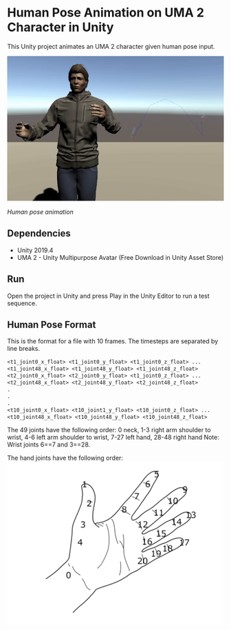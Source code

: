 # Human Pose Animation on UMA 2 Character in Unity

This Unity project animates an UMA 2 character given human pose input.
    
![Human pose animation](https://github.com/mrebol/human-pose-animation/blob/master/media/human-pose-animation.gif)

*Human pose animation*


## Dependencies
+ Unity 2019.4
+ UMA 2 - Unity Multipurpose Avatar (Free Download in Unity Asset Store)


## Run

Open the project in Unity and press Play in the Unity Editor to run a test sequence.

## Human Pose Format
This is the format for a file with 10 frames. The timesteps are separated by line breaks. 
```
<t1_joint0_x_float> <t1_joint0_y_float> <t1_joint0_z_float> ... <t1_joint48_x_float> <t1_joint48_y_float> <t1_joint48_z_float>   
<t2_joint0_x_float> <t2_joint0_y_float> <t1_joint0_z_float> ... <t2_joint48_x_float> <t2_joint48_y_float> <t2_joint48_z_float>   
.
.
.
<t10_joint0_x_float> <t10_joint1_y_float> <t10_joint0_z_float> ... <t10_joint48_x_float> <t10_joint48_y_float> <t10_joint48_z_float>   
```
The 49 joints have the following order:
0 neck, 
1-3 right arm shoulder to wrist, 
4-6 left arm shoulder to wrist, 
7-27 left hand,
28-48 right hand
Note: Wrist joints 6==7 and 3==28.

The hand joints have the following order:
![Hand joints](https://github.com/mrebol/human-pose-animation/blob/master/media/hand-joints.png)

